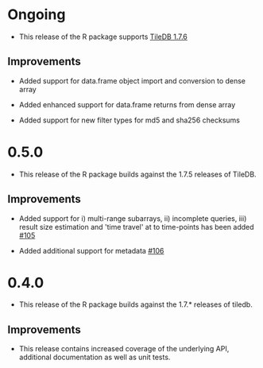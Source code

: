 
# Ongoing

* This release of the R package supports [TileDB 1.7.6](https://github.com/TileDB-Inc/TileDB/releases/tag/1.7.6)

## Improvements

- Added support for data.frame object import and conversion to dense array

- Added enhanced support for data.frame returns from dense array

- Added support for new filter types for md5 and sha256 checksums


# 0.5.0

- This release of the R package builds against the 1.7.5 releases of TileDB.

## Improvements

- Added support for i) multi-range subarrays, ii) incomplete queries,
  iii) result size estimation and 'time travel' at to time-points has been
  added [#105](https://github.com/TileDB-Inc/TileDB-R/pull/105)

- Added additional support for metadata [#106](https://github.com/TileDB-Inc/TileDB-R/pull/105)


# 0.4.0

* This release of the R package builds against the 1.7.* releases of tiledb.

## Improvements

- This release contains increased coverage of the underlying API, additional
  documentation as well as unit tests.
